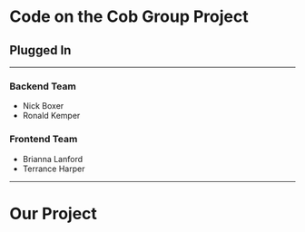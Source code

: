 # Code on the Cob Group Project

## Plugged In
---

### Backend Team
- Nick Boxer
- Ronald Kemper
  
### Frontend Team
- Brianna Lanford
- Terrance Harper

---

# Our Project
